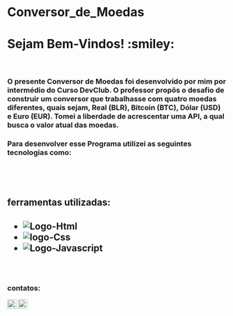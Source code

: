 # Conversor_de_Moedas


<h1>Sejam Bem-Vindos! :smiley:</h1>
<br>
  
  <h3>O presente Conversor de Moedas foi desenvolvido por mim por intermédio do Curso DevClub.
O professor propôs o desafio de construir um conversor que trabalhasse com quatro moedas diferentes, quais sejam, Real (BLR), Bitcoin (BTC), Dólar (USD) e Euro (EUR).
Tomei a liberdade de acrescentar uma API, a qual busca o valor atual das moedas.

  <h3>Para desenvolver esse Programa utilizei as seguintes tecnologias como:<h3>
  <br>
  <br>
  
  
  <h2>ferramentas utilizadas:<h2/>
  
  
   - <img src="https://img.shields.io/badge/HTML5-E34F26?style=for-the-badge&logo=html5&logoColor=white" alt="Logo-Html"/>
   
   - <img src="https://img.shields.io/badge/CSS3-1572B6?style=for-the-badge&logo=css3&logoColor=white" alt="logo-Css"/>
  
   - <img src="https://img.shields.io/badge/JavaScript-F7DF1E?style=for-the-badge&logo=javascript&logoColor=black" alt="Logo-Javascript"/>
        


<br />


 ### contatos: <br>
<a href="https://www.linkedin.com/in/roniele-reis-95b3a7186/">
<img align="left" alt="LinkedIn" width="22px" src="https://cdn.jsdelivr.net/npm/simple-icons@v3/icons/linkedin.svg" />
</a>

<a href="https://wa.me/+5511957232148/">
<img align="left" alt="whatsapp" width="22px" src="https://cdn-icons-png.flaticon.com/512/152/152740.png" />
</a>
